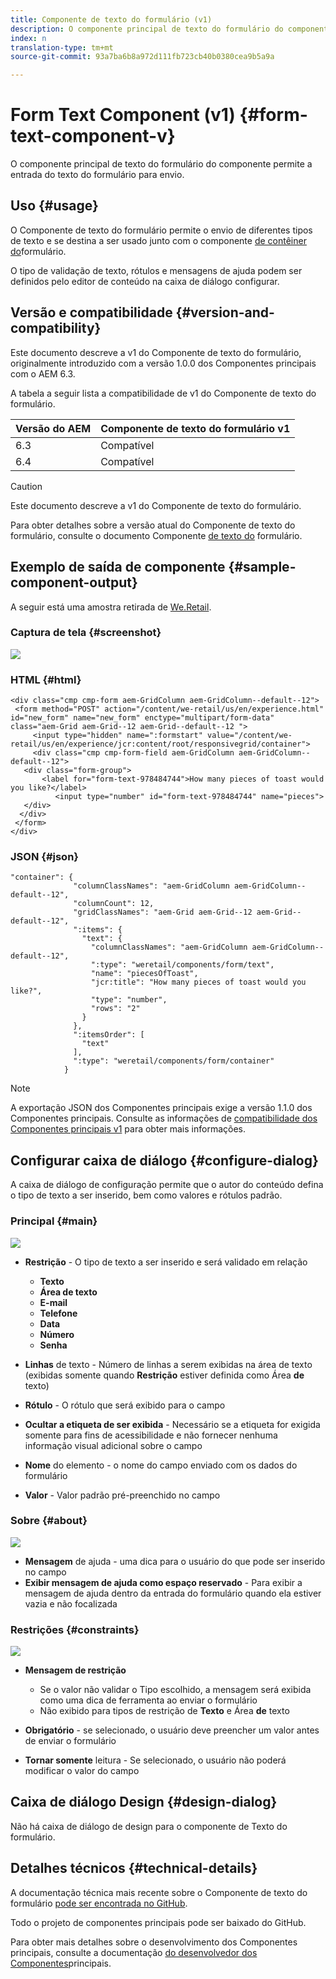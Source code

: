 ```yaml
---
title: Componente de texto do formulário (v1)
description: O componente principal de texto do formulário do componente permite a entrada do texto do formulário para envio.
index: n
translation-type: tm+mt
source-git-commit: 93a7ba6b8a972d111fb723cb40b0380cea9b5a9a

---
```



# Form Text Component (v1) {#form-text-component-v}

O componente principal de texto do formulário do componente permite a entrada do texto do formulário para envio.

## Uso {#usage}

O Componente de texto do formulário permite o envio de diferentes tipos de texto e se destina a ser usado junto com o componente [de contêiner do](form-container-v1.md)formulário.

O tipo de validação de texto, rótulos e mensagens de ajuda podem ser definidos pelo editor de conteúdo na caixa de diálogo [](#configure-dialog)configurar.

## Versão e compatibilidade {#version-and-compatibility}

Este documento descreve a v1 do Componente de texto do formulário, originalmente introduzido com a versão 1.0.0 dos Componentes principais com o AEM 6.3.

A tabela a seguir lista a compatibilidade de v1 do Componente de texto do formulário.

| Versão do AEM | Componente de texto do formulário v1 |
|--- |--- |
| 6.3 | Compatível |
| 6.4 | Compatível |

>[!CAUTION]
>
>Este documento descreve a v1 do Componente de texto do formulário.
>
>Para obter detalhes sobre a versão atual do Componente de texto do formulário, consulte o documento Componente [de texto do](/help/components/forms/form-text.md) formulário.

## Exemplo de saída de componente {#sample-component-output}

A seguir está uma amostra retirada de [We.Retail](https://helpx.adobe.com/experience-manager/6-4/sites/developing/using/we-retail.html).

### Captura de tela {#screenshot}

![](/help/assets/chlimage_1-22.png)

### HTML {#html}

```
<div class="cmp cmp-form aem-GridColumn aem-GridColumn--default--12">
 <form method="POST" action="/content/we-retail/us/en/experience.html" id="new_form" name="new_form" enctype="multipart/form-data" class="aem-Grid aem-Grid--12 aem-Grid--default--12 ">
     <input type="hidden" name=":formstart" value="/content/we-retail/us/en/experience/jcr:content/root/responsivegrid/container">
     <div class="cmp cmp-form-field aem-GridColumn aem-GridColumn--default--12">
   <div class="form-group">
       <label for="form-text-978484744">How many pieces of toast would you like?</label>
          <input type="number" id="form-text-978484744" name="pieces">
   </div>
  </div>
 </form>
</div>
```

### JSON {#json}

```
"container": {
              "columnClassNames": "aem-GridColumn aem-GridColumn--default--12",
              "columnCount": 12,
              "gridClassNames": "aem-Grid aem-Grid--12 aem-Grid--default--12",
              ":items": {
                "text": {
                  "columnClassNames": "aem-GridColumn aem-GridColumn--default--12",
                  ":type": "weretail/components/form/text",
                  "name": "piecesOfToast",
                  "jcr:title": "How many pieces of toast would you like?",
                  "type": "number",
                  "rows": "2"
                }
              },
              ":itemsOrder": [
                "text"
              ],
              ":type": "weretail/components/form/container"
            }
```

>[!NOTE]
>
>A exportação JSON dos Componentes principais exige a versão 1.1.0 dos Componentes principais. Consulte as informações de [compatibilidade dos Componentes principais v1](/help/versions.md) para obter mais informações.

## Configurar caixa de diálogo {#configure-dialog}

A caixa de diálogo de configuração permite que o autor do conteúdo defina o tipo de texto a ser inserido, bem como valores e rótulos padrão.

### Principal {#main}

![](/help/assets/chlimage_1-23.png)

* **Restrição** - O tipo de texto a ser inserido e será validado em relação

   * **Texto**
   * **Área de texto**
   * **E-mail**
   * **Telefone**
   * **Data**
   * **Número**
   * **Senha**

* **Linhas** de texto - Número de linhas a serem exibidas na área de texto (exibidas somente quando **Restrição** estiver definida como Área **de** texto)

* **Rótulo** - O rótulo que será exibido para o campo
* **Ocultar a etiqueta de ser exibida** - Necessário se a etiqueta for exigida somente para fins de acessibilidade e não fornecer nenhuma informação visual adicional sobre o campo
* **Nome** do elemento - o nome do campo enviado com os dados do formulário
* **Valor** - Valor padrão pré-preenchido no campo

### Sobre {#about}

![](/help/assets/chlimage_1-24.png)

* **Mensagem** de ajuda - uma dica para o usuário do que pode ser inserido no campo
* **Exibir mensagem de ajuda como espaço reservado** - Para exibir a mensagem de ajuda dentro da entrada do formulário quando ela estiver vazia e não focalizada

### Restrições {#constraints}

![](/help/assets/chlimage_1-25.png)

* **Mensagem de restrição**

   * Se o valor não validar o Tipo escolhido, a mensagem será exibida como uma dica de ferramenta ao enviar o formulário
   * Não exibido para tipos de restrição de **Texto** e Área **de** texto

* **Obrigatório** - se selecionado, o usuário deve preencher um valor antes de enviar o formulário
* **Tornar somente** leitura - Se selecionado, o usuário não poderá modificar o valor do campo

## Caixa de diálogo Design {#design-dialog}

Não há caixa de diálogo de design para o componente de Texto do formulário.

## Detalhes técnicos {#technical-details}

A documentação técnica mais recente sobre o Componente de texto do formulário [pode ser encontrada no GitHub](https://github.com/adobe/aem-core-wcm-components/tree/master/content/src/content/jcr_root/apps/core/wcm/components/form/text/v1/text).

Todo o projeto de componentes principais pode ser baixado do GitHub.

Para obter mais detalhes sobre o desenvolvimento dos Componentes principais, consulte a documentação [do desenvolvedor dos Componentes](/help/developing/overview.md)principais.
